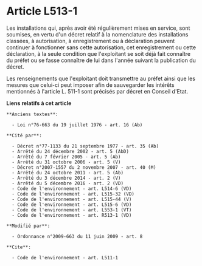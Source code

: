 # Article L513-1

Les installations qui, après avoir été régulièrement mises en service, sont soumises, en vertu d'un décret relatif à la
nomenclature des installations classées, à autorisation, à enregistrement ou à déclaration peuvent continuer à fonctionner
sans cette autorisation, cet enregistrement ou cette déclaration, à la seule condition que l'exploitant se soit déjà fait
connaître du préfet ou se fasse connaître de lui dans l'année suivant la publication du décret. 

Les renseignements que l'exploitant doit transmettre au préfet ainsi que les mesures que celui-ci peut imposer afin de
sauvegarder les intérêts mentionnés à l'article L. 511-1 sont précisés par décret en Conseil d'Etat.

**Liens relatifs à cet article**

	**Anciens textes**:

	  - Loi n°76-663 du 19 juillet 1976 - art. 16 (Ab)

	**Cité par**:

	  - Décret n°77-1133 du 21 septembre 1977 - art. 35 (Ab)
	  - Arrêté du 24 décembre 2002 - art. 5 (AbD)
	  - Arrêté du 7 février 2005 - art. 5 (Ab)
	  - Arrêté du 31 octobre 2006 - art. 5 (V)
	  - Décret n°2007-1557 du 2 novembre 2007 - art. 40 (M)
	  - Arrêté du 24 octobre 2011 - art. 5 (Ab)
	  - Arrêté du 3 décembre 2014 - art. 2 (V)
	  - Arrêté du 5 décembre 2016 - art. 2 (VD)
	  - Code de l'environnement - art. L514-6 (VD)
	  - Code de l'environnement - art. L515-32 (VD)
	  - Code de l'environnement - art. L515-44 (V)
	  - Code de l'environnement - art. L515-6 (VD)
	  - Code de l'environnement - art. L553-1 (VT)
	  - Code de l'environnement - art. R513-1 (VD)

	**Modifié par**:

	  - Ordonnance n°2009-663 du 11 juin 2009 - art. 8

	**Cite**:

	  - Code de l'environnement - art. L511-1
